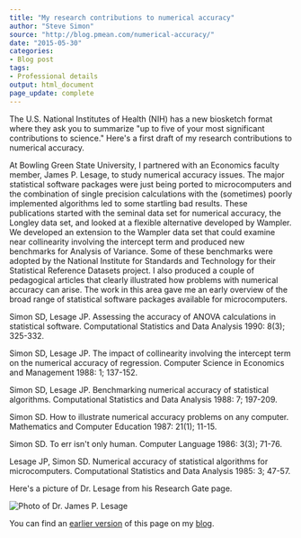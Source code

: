```yaml
---
title: "My research contributions to numerical accuracy"
author: "Steve Simon"
source: "http://blog.pmean.com/numerical-accuracy/"
date: "2015-05-30"
categories:
- Blog post
tags:
- Professional details
output: html_document
page_update: complete
---
```


The U.S. National Institutes of Health (NIH) has a new biosketch format where they ask you to summarize "up to five of your most significant contributions to science." Here's a first draft of my research contributions to numerical accuracy.

<!---More--->

At Bowling Green State University, I partnered with an Economics faculty member, James P. Lesage, to study numerical accuracy issues. The major statistical software packages were just being ported to microcomputers and the combination of single precision calculations with the (sometimes) poorly implemented algorithms led to some startling bad results. These publications started with the seminal data set for numerical accuracy, the Longley data set, and looked at a flexible alternative developed by Wampler. We developed an extension to the Wampler data set that could examine near collinearity involving the intercept term and produced new benchmarks for Analysis of Variance. Some of these benchmarks were adopted by the National Institute for Standards and Technology for their Statistical Reference Datasets project. I also produced a couple of pedagogical articles that clearly illustrated how problems with numerical accuracy can arise. The work in this area gave me an early overview of the broad range of statistical software packages available for microcomputers.

Simon SD, Lesage JP. Assessing the accuracy of ANOVA calculations in statistical software. Computational Statistics and Data Analysis 1990: 8(3); 325-332.

Simon SD, Lesage JP. The impact of collinearity involving the intercept term on the numerical accuracy of regression. Computer Science in Economics and Management 1988: 1; 137-152.

Simon SD, Lesage JP. Benchmarking numerical accuracy of statistical algorithms. Computational Statistics and Data Analysis 1988: 7; 197-209.

Simon SD. How to illustrate numerical accuracy problems on any computer. Mathematics and Computer Education 1987: 21(1); 11-15.

Simon SD. To err isn't only human. Computer Language 1986: 3(3); 71-76.

Lesage JP, Simon SD. Numerical accuracy of statistical algorithms for microcomputers. Computational Statistics and Data Analysis 1985: 3; 47-57.

Here's a picture of Dr. Lesage from his Research Gate page.

![Photo of Dr. James P. Lesage](http://www.pmean.com/new-images/15/lesage.png)

You can find an [earlier version][sim1] of this page on my [blog][sim2].

[sim1]: http://blog.pmean.com/numerical-accuracy/
[sim2]: http://blog.pmean.com
